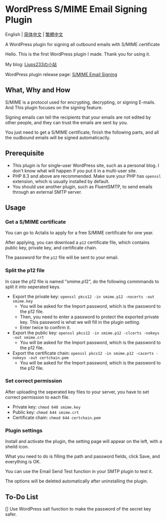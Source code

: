 # WordPress S/MIME Email Signing Plugin

English | [简体中文](https://github.com/liups233/wordpress-smime-email-signing/blob/main/README.zh-CN.md) | [繁體中文](https://github.com/liups233/wordpress-smime-email-signing/blob/main/README.zh-TW.md)

A WordPress plugin for signing all outbound emails with S/MIME certificate

Hello. This is the first WordPress plugin I made. Thank you for using it. 

My blog: [Liups233の小站](https://www.liups.net)

WordPress plugin release page: [S/MIME Email Signing](https://wordpress.org/plugins/smime-email-signing/)

## What, Why and How
S/MIME is a protocol used for encrypting, decrypting, or signing E-mails. And This plugin focuses on the signing feature. 

Signing emails can tell the recipients that your emails are not edited by other people, and they can trust the emails are sent by you. 

You just need to get a S/MIME certificate, finish the following parts, and all the oudbound emails will be signed automaticaclly. 

## Prerequisite
- This plugin is for single-user WordPress site, such as a personal blog. I don't know what will happen if you put it in a multi-user site.
- PHP 8.3 and above are recommended. Make sure your PHP has `openssl` extension, which is usually installed by default.
- You should use another plugin, such as FluentSMTP, to send emails through an external SMTP server. 

## Usage
### Get a S/MIME certificate
You can go to Actalis to apply for a free S/MIME certificate for one year. 

After applying, you can download a `p12` certificate file, which contains public key, private key, and certificate chain. 

The password for the `p12` file will be sent to your email. 

### Split the p12 file
In case the p12 file is named "smime.p12", do the following commmands to split it into seperated keys. 
- Export the private key: `openssl pkcs12 -in smime.p12 -nocerts -out smime.key`
  - You will be asked for the Import password, which is the password to the p12 file.
  - Then, you need to enter a password to protect the exported private key. This password is what we will fill in the plugin setting.
  - Enter twice to confirm it.
- Export the public key: `openssl pkcs12 -in smime.p12 -clcerts -nokeys -out smime.crt`
  - You will be asked for the Import password, which is the password to the p12 file.
- Export the certificate chain: `openssl pkcs12 -in smime.p12 -cacerts -nokeys -out certchain.pem`
  - You will be asked for the Import password, which is the password to the p12 file.

### Set correct permission
After uploading the seperated key files to your server, you have to set correct permission to each file. 
- Private key: `chmod 640 smime.key`
- Public key: `chmod 644 smime.crt`
- Certificate chain: `chmod 644 certchain.pem`

### Plugin settings
Install and activate the plugin, the setting page will appear on the left, with a sheild icon.

What you need to do is filling the path and password fields, click Save, and everything is OK. 

You can use the Email Send Test function in your SMTP plugin to test it. 

The options will be deleted automatically after uninstalling the plugin. 

## To-Do List
[] Use WordPress salt function to make the password of the secret key safer. 
